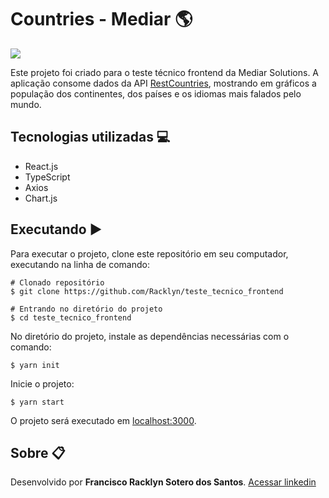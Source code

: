 # Countries - Mediar 🌎

![](https://mediarsolutions.com/wp-content/uploads/2021/02/teste_tecnico_front.png)

Este projeto foi criado para o teste técnico frontend da Mediar Solutions. A aplicação consome dados da API [RestCountries](http://restcountries.eu/), mostrando em gráficos a população dos continentes, dos países e os idiomas mais falados pelo mundo.

## Tecnologias utilizadas 💻
- React.js
- TypeScript
- Axios
- Chart.js

## Executando ▶
Para executar o projeto, clone este repositório em seu computador, executando na linha de comando:
```shell
# Clonado repositório
$ git clone https://github.com/Racklyn/teste_tecnico_frontend

# Entrando no diretório do projeto
$ cd teste_tecnico_frontend
```
No diretório do projeto, instale as dependências necessárias com o comando:
```shell
$ yarn init
```
Inicie o projeto:
```shell
$ yarn start
```
O projeto será executado em [localhost:3000](http://localhost:3000/).


## Sobre 📋

Desenvolvido por **Francisco Racklyn Sotero dos Santos**.
[Acessar linkedin](https://www.linkedin.com/in/racklyn-sotero-6567561b5/)